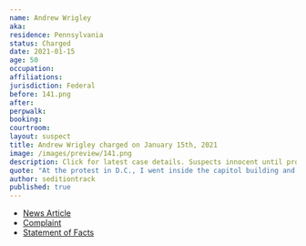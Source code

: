 ```yaml
---
name: Andrew Wrigley
aka:
residence: Pennsylvania
status: Charged
date: 2021-01-15
age: 50
occupation:
affiliations:
jurisdiction: Federal
before: 141.png
after:
perpwalk:
booking:
courtroom:
layout: suspect
title: Andrew Wrigley charged on January 15th, 2021
image: /images/preview/141.png
description: Click for latest case details. Suspects innocent until proven guilty.
quote: "At the protest in D.C., I went inside the capitol building and got teargassed"
author: seditiontrack
published: true
---
```


- [News Article](https://www.post-gazette.com/news/crime-courts/2021/01/18/Pennsylvania-man-arrested-capitol-riot-Andrew-Wrigley/stories/202101180061)
- [Complaint](https://www.justice.gov/opa/page/file/1355911/download)
- [Statement of Facts](https://www.justice.gov/opa/page/file/1355916/download)
